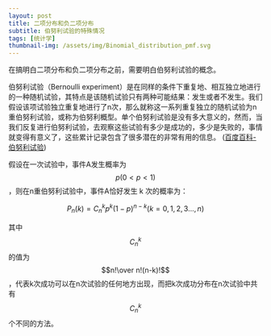 ```yaml
---
layout: post
title: 二项分布和负二项分布
subtitle: 伯努利试验的特殊情况
tags: [统计学]
thumbnail-img: /assets/img/Binomial_distribution_pmf.svg
---
```


在搞明白二项分布和负二项分布之前，需要明白伯努利试验的概念。  

伯努利试验（Bernoulli experiment）是在同样的条件下重复地、相互独立地进行的一种随机试验，其特点是该随机试验只有两种可能结果：发生或者不发生。我们假设该项试验独立重复地进行了n次，那么就称这一系列重复独立的随机试验为n重伯努利试验，或称为伯努利概型。单个伯努利试验是没有多大意义的，然而，当我们反复进行伯努利试验，去观察这些试验有多少是成功的，多少是失败的，事情就变得有意义了，这些累计记录包含了很多潜在的非常有用的信息。 ([百度百科-伯努利试验](https://baike.baidu.com/item/%E4%BC%AF%E5%8A%AA%E5%88%A9%E8%AF%95%E9%AA%8C))  

假设在一次试验中，事件A发生概率为$$p(0<p<1)$$，则在n重伯努利试验中，事件A恰好发生 k 次的概率为：  

$$P_n(k)=C_n^kp^k(1-p)^{n-k}(k=0,1,2,3...,n)$$  

其中 $$C_n^k$$ 的值为 $$n!\over n!(n-k)!$$，代表k次成功可以在n次试验的任何地方出现，而把k次成功分布在n次试验中共有 $$C_n^k$$ 个不同的方法。

